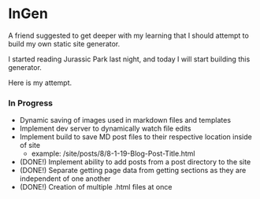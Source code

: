 # InGen
A friend suggested to get deeper with my learning that I should attempt to build my own static site generator.

I started reading Jurassic Park last night, and today I will start building this generator.

Here is my attempt.

### In Progress
- Dynamic saving of images used in markdown files and templates
- Implement dev server to dynamically watch file edits
- Implement build to save MD post files to their respective location inside of site
  - example: /site/posts/8/8-1-19-Blog-Post-Title.html
- (DONE!) Implement ability to add posts from a post directory to the site
- (DONE!) Separate getting page data from getting sections as they are independent of one another
- (DONE!) Creation of multiple .html files at once
